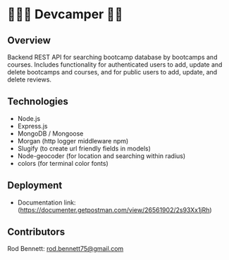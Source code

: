 # 👩🏻‍💻 Devcamper 👨‍💻

## Overview 
Backend REST API for searching bootcamp database by bootcamps and courses. Includes functionality for authenticated users to add, update and delete bootcamps and courses, and for public users to add, update, and delete reviews.

## Technologies
- Node.js
- Express.js
- MongoDB / Mongoose
- Morgan (http logger middleware npm)
- Slugify (to create url friendly fields in models)
- Node-geocoder (for location and searching within radius)
- colors (for terminal color fonts)

## Deployment
- Documentation link: (https://documenter.getpostman.com/view/26561902/2s93Xx1jRh)

## Contributors
Rod Bennett: rod.bennett75@gmail.com




